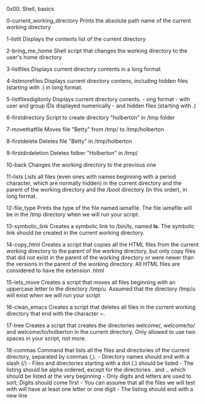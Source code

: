 0x00. Shell, basics

0-current_working_directory
Prints the absolute path name of the current working directory

1-listit
Displays the contents list of the current directory

2-bring_me_home
Shell script that changes the working directory to the user's home directory

3-listfiles
Displays current directory contents in a long format

4-listmorefiles
Displays current directory contens, including hidden files (starting with .) in long format.

5-listfilesdigitonly
Displays current directory conents.
	- ong format
	- with user and group IDs displayed numerically
	- and hidden files (starting with .)

6-firstdirectory
Script to create directory "holberton" in /tmp folder

7-movethatfile
Moves file "Betty" from /tmp/ to /tmp/holberton

8-firstdelete
Deletes file "Betty" in /tmp/holberton

9-firstdirdeletion
Deletes folber "Holberton" in /tmp/

10-back
Changes the working directory to the previous one

11-lists
Lists all files (even ones with names beginning with a period character, which are normally hidden) in the current directory and the parent of the working directory and the /boot directory (in this order), in long format.

12-file_type
Prints the type of the file named iamafile. The file iamafile will be in the /tmp directory when we will run your script.

13-symbolic_link
Creates a symbolic link to /bin/ls, named __ls__. The symbolic link should be created in the current working directory.

14-copy_html
Creates a script that copies all the HTML files from the current working directory to the parent of the working directory, but only copy files that did not exist in the parent of the working directory or were newer than the versions in the parent of the working directory.
All HTML files are considered to have the extension .html

15-lets_move
Creates a script that moves all files beginning with an uppercase letter to the directory /tmp/u.
Assumed that the directory /tmp/u will exist when we will run your script

16-clean_emacs
Creates a script that deletes all files in the current working directory that end with the character ~.

17-tree
Creates a script that creates the directories welcome/, welcome/to/ and welcome/to/holberton in the current directory.
Only allowed to use two spaces in your script, not more.

18-commas
Command that lists all the files and directories of the current directory, separated by commas (,).
	- Directory names should end with a slash (/)
	- Files and directories starting with a dot (.) should be listed
	- The listing should be alpha ordered, except for the directories . and .. which should be listed at the very beginning
	- Only digits and letters are used to sort; Digits should come first
	- You can assume that all the files we will test with will have at least one letter or one digit
	- The listing should end with a new line


